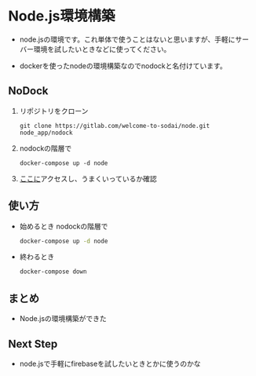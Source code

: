 # Node.js環境構築

- node.jsの環境です。これ単体で使うことはないと思いますが、手軽にサーバー環境を試したいときなどに使ってください。

- dockerを使ったnodeの環境構築なのでnodockと名付けています。


## NoDock

1. リポジトリをクローン

   ```
   git clone https://gitlab.com/welcome-to-sodai/node.git node_app/nodock
   ```

2. nodockの階層で

   ```
   docker-compose up -d node
   ```

3. [ここに](http://localhost:3000)アクセスし、うまくいっているか確認


## 使い方

- 始めるとき nodockの階層で
   ```bash
   docker-compose up -d node
   ```
- 終わるとき
   ```bash
   docker-compose down
   ```

## まとめ

- Node.jsの環境構築ができた

## Next Step

- node.jsで手軽にfirebaseを試したいときとかに使うのかな

   
